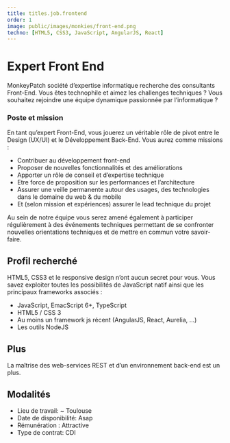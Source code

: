 ```yaml
---
title: titles.job.frontend
order: 1
image: public/images/monkies/front-end.png
techno: [HTML5, CSS3, JavaScript, AngularJS, React]
---
```


# Expert Front End

MonkeyPatch société d’expertise informatique recherche des consultants Front-End. Vous êtes technophile et aimez les challenges techniques ? Vous souhaitez rejoindre une équipe dynamique passionnée par l’informatique ?

### Poste et mission

En tant qu’expert Front-End, vous jouerez un véritable rôle de pivot entre le Design (UX/UI) et le Développement Back-End.
Vous aurez comme missions :

* Contribuer au développement front-end
* Proposer de nouvelles fonctionnalités et des améliorations
* Apporter un rôle de conseil et d’expertise technique
* Etre force de proposition sur les performances et l’architecture
* Assurer une veille permanente autour des usages, des technologies dans le domaine du web & du mobile
* Et (selon mission et expériences) assurer le lead technique du projet

Au sein de notre équipe vous serez amené également à participer régulièrement à des événements techniques permettant de se confronter nouvelles orientations techniques et de mettre en commun votre savoir-faire.

## Profil recherché

HTML5, CSS3 et le responsive design n’ont aucun secret pour vous.
Vous savez exploiter toutes les possibilités de JavaScript natif ainsi que les principaux frameworks associés :

 * JavaScript, EmacScript 6+, TypeScript
 * HTML5 / CSS 3
 * Au moins un framework js récent (AngularJS, React, Aurelia, ...)
 * Les outils NodeJS

## Plus

La maîtrise des web-services REST et d’un environnement back-end est un plus.

## Modalités

* Lieu de travail: ~ Toulouse
* Date de disponibilité: Asap
* Rémunération : Attractive
* Type de contrat: CDI

